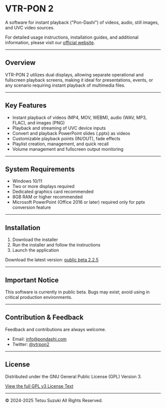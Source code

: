 # VTR-PON 2

A software for instant playback ("Pon-Dashi") of videos, audio, still images, and UVC video sources.

For detailed usage instructions, installation guides, and additional information, please visit our [official website](https://pondashi.com/vtrpon).

---

## Overview

VTR-PON 2 utilizes dual displays, allowing separate operational and fullscreen playback screens, making it ideal for presentations, events, or any scenario requiring instant playback of multimedia files.

---

## Key Features

- Instant playback of videos (MP4, MOV, WEBM), audio (WAV, MP3, FLAC), and images (PNG)
- Playback and streaming of UVC device inputs
- Convert and playback PowerPoint slides (.pptx) as videos
- Customizable playback points (IN/OUT), fade effects
- Playlist creation, management, and quick recall
- Volume management and fullscreen output monitoring

---

## System Requirements

- Windows 10/11
- Two or more displays required
- Dedicated graphics card recommended
- 8GB RAM or higher recommended
- Microsoft PowerPoint (Office 2016 or later) required only for pptx conversion feature

---

## Installation

1. Download the installer
2. Run the installer and follow the instructions
3. Launch the application

Download the latest version: [public beta 2.2.5](https://pondashi.com/vtrpon/download/vtrponsetup2.2.5.zip)

---

## Important Notice

This software is currently in public beta. Bugs may exist; avoid using in critical production environments.

---

## Contribution & Feedback

Feedback and contributions are always welcome.

- Email: info@pondashi.com
- Twitter: [@vtrpon2](https://x.com/vtrpon2)

---

## License

Distributed under the GNU General Public License (GPL) Version 3.

[View the full GPL v3 License Text](https://www.gnu.org/licenses/gpl-3.0.txt)

---

© 2024-2025 Tetsu Suzuki All Rights Reserved.
